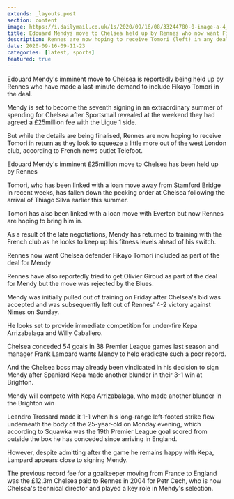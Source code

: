 ```yaml
---
extends: _layouts.post
section: content
image: https://i.dailymail.co.uk/1s/2020/09/16/08/33244780-0-image-a-4_1600241751350.jpg 
title: Edouard Mendys move to Chelsea held up by Rennes who now want Fikayo Tomori as part of the deal 
description: Rennes are now hoping to receive Tomori (left) in any deal for Mendy (right) as they look to squeeze a little more out of the west London club, according to French news outlet Telefoot. 
date: 2020-09-16-09-11-23 
categories: [latest, sports] 
featured: true 
--- 
```

Edouard Mendy's imminent move to Chelsea is reportedly being held up by Rennes who have made a last-minute demand to include Fikayo Tomori in the deal.

Mendy is set to become the seventh signing in an extraordinary summer of spending for Chelsea after Sportsmail revealed at the weekend they had agreed a £25million fee with the Ligue 1 side.

But while the details are being finalised, Rennes are now hoping to receive Tomori in return as they look to squeeze a little more out of the west London club, according to French news outlet Telefoot.

Edouard Mendy's imminent £25million move to Chelsea has been held up by Rennes

Tomori, who has been linked with a loan move away from Stamford Bridge in recent weeks, has fallen down the pecking order at Chelsea following the arrival of Thiago Silva earlier this summer.

Tomori has also been linked with a loan move with Everton but now Rennes are hoping to bring him in. 

As a result of the late negotiations, Mendy has returned to training with the French club as he looks to keep up his fitness levels ahead of his switch. 

Rennes now want Chelsea defender Fikayo Tomori included as part of the deal for Mendy

Rennes have also reportedly tried to get Olivier Giroud as part of the deal for Mendy but the move was rejected by the Blues. 

Mendy was initially pulled out of training on Friday after Chelsea's bid was accepted and was subsequently left out of Rennes' 4-2 victory against Nimes on Sunday. 

He looks set to provide immediate competition for under-fire Kepa Arrizabalaga and Willy Caballero.

Chelsea conceded 54 goals in 38 Premier League games last season and manager Frank Lampard wants Mendy to help eradicate such a poor record.

And the Chelsea boss may already been vindicated in his decision to sign Mendy after Spaniard Kepa made another blunder in their 3-1 win at Brighton. 

Mendy will compete with Kepa Arrizabalaga, who made another blunder in the Brighton win

Leandro Trossard made it 1-1 when his long-range left-footed strike flew underneath the body of the 25-year-old on Monday evening, which according to Squawka was the 19th Premier League goal scored from outside the box he has conceded since arriving in England.

However, despite admitting after the game he remains happy with Kepa, Lampard appears close to signing Mendy. 

The previous record fee for a goalkeeper moving from France to England was the £12.3m Chelsea paid to Rennes in 2004 for Petr Cech, who is now Chelsea's technical director and played a key role in Mendy's selection.

